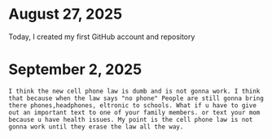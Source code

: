 #  August 27, 2025
  Today, I created my first GitHub account and repository
# September 2, 2025
    I think the new cell phone law is dumb and is not gonna work. I think that because when the law says "no phone" People are still gonna bring there phones,headphones, eltronic to schools. What if u have to give out an important text to one of your family members. or text your mom because u have health issues. My point is the cell phone law is not gonna work until they erase the law all the way.
